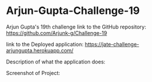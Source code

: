 # Arjun-Gupta-Challenge-19
Arjun Gupta's 19th challenge
link to the GitHub repository: https://github.com/Arjunk-g/Challenge-19

link to the Deployed application: https://jate-challenge-arjungupta.herokuapp.com/

Description of what the application does: 


Screenshot of Project: